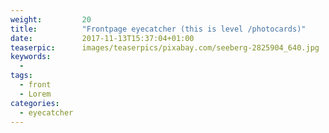 ```yaml
---
weight:         20
title:          "Frontpage eyecatcher (this is level /photocards)"
date:           2017-11-13T15:37:04+01:00
teaserpic:      images/teaserpics/pixabay.com/seeberg-2825904_640.jpg
keywords:
  -
tags:
  - front
  - Lorem
categories:
  - eyecatcher
---
```

